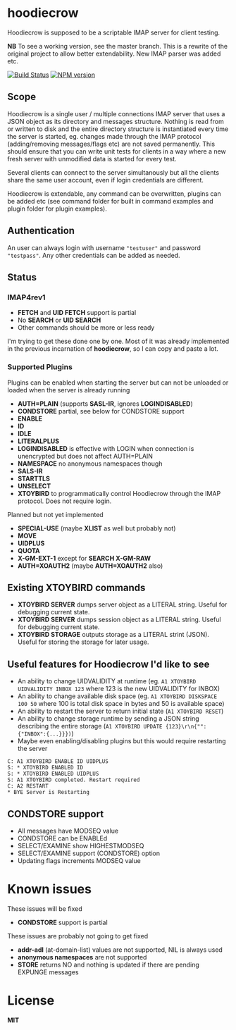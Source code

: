 # hoodiecrow

Hoodiecrow is supposed to be a scriptable IMAP server for client testing.

**NB** To see a working version, see the master branch. This is a rewrite of the original project to allow better extendability. New IMAP parser was added etc.

[![Build Status](https://secure.travis-ci.org/andris9/hoodiecrow.png)](http://travis-ci.org/andris9/hoodiecrow)
[![NPM version](https://badge.fury.io/js/hoodiecrow.png)](http://badge.fury.io/js/hoodiecrow)

## Scope

Hoodiecrow is a single user / multiple connections IMAP server that uses a JSON object as its directory and messages structure. Nothing is read from or written to disk and the entire directory structure is instantiated every time the server is started, eg. changes made through the IMAP protocol (adding/removing messages/flags etc) are not saved permanently. This should ensure that you can write unit tests for clients in a way where a new fresh server with unmodified data is started for every test.

Several clients can connect to the server simultanously but all the clients share the same user account, even if login credentials are different.

Hoodiecrow is extendable, any command can be overwritten, plugins can be added etc (see command folder for built in command examples and plugin folder for plugin examples).

## Authentication

An user can always login with username `"testuser"` and password `"testpass"`. Any other credentials can be added as needed.

## Status

### IMAP4rev1

  * **FETCH** and **UID FETCH** support is partial
  * No **SEARCH** or **UID SEARCH**
  * Other commands should be more or less ready

I'm trying to get these done one by one. Most of it was already implemented in the previous incarnation  of **hoodiecrow**, so I can copy and paste a lot.

### Supported Plugins

Plugins can be enabled when starting the server but can not be unloaded or loaded when the server is already running

  * **AUTH=PLAIN** (supports **SASL-IR**, ignores **LOGINDISABLED**)
  * **CONDSTORE** partial, see below for CONDSTORE support
  * **ENABLE**
  * **ID**
  * **IDLE**
  * **LITERALPLUS**
  * **LOGINDISABLED** is effective with LOGIN when connection is unencrypted but does not affect AUTH=PLAIN
  * **NAMESPACE** no anonymous namespaces though
  * **SALS-IR**
  * **STARTTLS**
  * **UNSELECT**
  * **XTOYBIRD** to programmatically control Hoodiecrow through the IMAP protocol. Does not require login.

Planned but not yet implemented

  * **SPECIAL-USE** (maybe **XLIST** as well but probably not)
  * **MOVE**
  * **UIDPLUS**
  * **QUOTA**
  * **X-GM-EXT-1** except for **SEARCH X-GM-RAW**
  * **AUTH=XOAUTH2** (maybe **AUTH=XOAUTH2** also)

## Existing XTOYBIRD commands

  * **XTOYBIRD SERVER** dumps server object as a LITERAL string. Useful for debugging current state.
  * **XTOYBIRD SERVER** dumps session object as a LITERAL string. Useful for debugging current state.
  * **XTOYBIRD STORAGE** outputs storage as a LITERAL strint (JSON). Useful for storing the storage for later usage.

## Useful features for Hoodiecrow I'd like to see

  * An ability to change UIDVALIDITY at runtime (eg. `A1 XTOYBIRD UIDVALIDITY INBOX 123` where 123 is the new UIDVALIDITY for INBOX)
  * An ability to change available disk space (eg. `A1 XTOYBIRD DISKSPACE 100 50` where 100 is total disk space in bytes and 50 is available space)
  * An ability to restart the server to return initial state (`A1 XTOYBIRD RESET`)
  * An ability to change storage runtime by sending a JSON string describing the entire storage (`A1 XTOYBIRD UPDATE {123}\r\n{"":{"INBOX":{...}}})`)
  * Maybe even enabling/disabling plugins but this would require restarting the server

```
C: A1 XTOYBIRD ENABLE ID UIDPLUS
S: * XTOYBIRD ENABLED ID
S: * XTOYBIRD ENABLED UIDPLUS
S: A1 XTOYBIRD completed. Restart required
C: A2 RESTART
* BYE Server is Restarting
```

## CONDSTORE support

  * All messages have MODSEQ value
  * CONDSTORE can be ENABLEd
  * SELECT/EXAMINE show HIGHESTMODSEQ
  * SELECT/EXAMINE support (CONDSTORE) option
  * Updating flags increments MODSEQ value

# Known issues

These issues will be fixed

  * **CONDSTORE** support is partial

These issues are probably not going to get fixed

  * **addr-adl** (at-domain-list) values are not supported, NIL is always used
  * **anonymous namespaces** are not supported
  * **STORE** returns NO and nothing is updated if there are pending EXPUNGE messages

# License

**MIT**

